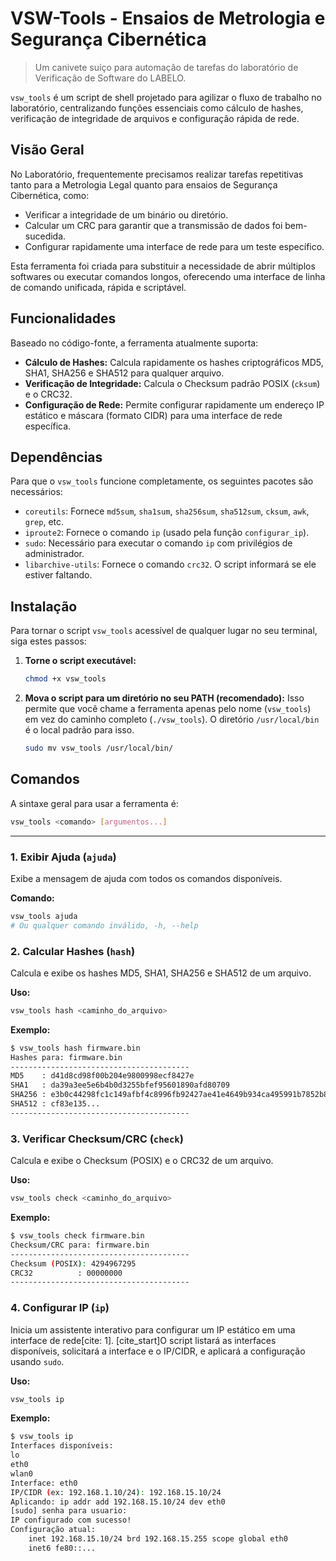 # VSW-Tools - Ensaios de Metrologia e Segurança Cibernética
> Um canivete suíço para automação de tarefas do laboratório de Verificação de Software do LABELO.

`vsw_tools` é um script de shell projetado para agilizar o fluxo de trabalho no laboratório, centralizando funções essenciais como cálculo de hashes, verificação de integridade de arquivos e configuração rápida de rede.

## Visão Geral
No Laboratório, frequentemente precisamos realizar tarefas repetitivas tanto para a Metrologia Legal quanto para ensaios de Segurança Cibernética, como:
- Verificar a integridade de um binário ou diretório.
- Calcular um CRC para garantir que a transmissão de dados foi bem-sucedida.
- Configurar rapidamente uma interface de rede para um teste específico.

Esta ferramenta foi criada para substituir a necessidade de abrir múltiplos softwares ou executar comandos longos, oferecendo uma interface de linha de comando unificada, rápida e scriptável.

## Funcionalidades
Baseado no código-fonte, a ferramenta atualmente suporta:

- **Cálculo de Hashes:** Calcula rapidamente os hashes criptográficos MD5, SHA1, SHA256 e SHA512 para qualquer arquivo.
- **Verificação de Integridade:** Calcula o Checksum padrão POSIX (`cksum`) e o CRC32.
- **Configuração de Rede:** Permite configurar rapidamente um endereço IP estático e máscara (formato CIDR) para uma interface de rede específica.

## Dependências
Para que o `vsw_tools` funcione completamente, os seguintes pacotes são necessários:

- `coreutils`: Fornece `md5sum`, `sha1sum`, `sha256sum`, `sha512sum`, `cksum`, `awk`, `grep`, etc.
- `iproute2`: Fornece o comando `ip` (usado pela função `configurar_ip`).
- `sudo`: Necessário para executar o comando `ip` com privilégios de administrador.
- `libarchive-utils`: Fornece o comando `crc32`. O script informará se ele estiver faltando.

## Instalação
Para tornar o script `vsw_tools` acessível de qualquer lugar no seu terminal, siga estes passos:

1.  **Torne o script executável:**
    ```bash
    chmod +x vsw_tools
    ```

2.  **Mova o script para um diretório no seu PATH (recomendado):**
    Isso permite que você chame a ferramenta apenas pelo nome (`vsw_tools`) em vez do caminho completo (`./vsw_tools`). O diretório `/usr/local/bin` é o local padrão para isso.
    ```bash
    sudo mv vsw_tools /usr/local/bin/
    ```

## Comandos
A sintaxe geral para usar a ferramenta é:

```bash
vsw_tools <comando> [argumentos...]
````

-----

### 1\. Exibir Ajuda (`ajuda`)

Exibe a mensagem de ajuda com todos os comandos disponíveis.

**Comando:**

```bash
vsw_tools ajuda
# Ou qualquer comando inválido, -h, --help
```

### 2\. Calcular Hashes (`hash`)

Calcula e exibe os hashes MD5, SHA1, SHA256 e SHA512 de um arquivo.

**Uso:**

```bash
vsw_tools hash <caminho_do_arquivo>
```

**Exemplo:**

```bash
$ vsw_tools hash firmware.bin
Hashes para: firmware.bin
----------------------------------------
MD5    : d41d8cd98f00b204e9800998ecf8427e
SHA1   : da39a3ee5e6b4b0d3255bfef95601890afd80709
SHA256 : e3b0c44298fc1c149afbf4c8996fb92427ae41e4649b934ca495991b7852b855
SHA512 : cf83e135...
----------------------------------------
```

### 3\. Verificar Checksum/CRC (`check`)

Calcula e exibe o Checksum (POSIX) e o CRC32 de um arquivo.

**Uso:**

```bash
vsw_tools check <caminho_do_arquivo>
```

**Exemplo:**

```bash
$ vsw_tools check firmware.bin
Checksum/CRC para: firmware.bin
----------------------------------------
Checksum (POSIX): 4294967295
CRC32          : 00000000
----------------------------------------
```

### 4\. Configurar IP (`ip`)

Inicia um assistente interativo para configurar um IP estático em uma interface de rede[cite: 1]. [cite\_start]O script listará as interfaces disponíveis, solicitará a interface e o IP/CIDR, e aplicará a configuração usando `sudo`.

**Uso:**

```bash
vsw_tools ip
```

**Exemplo:**

```bash
$ vsw_tools ip
Interfaces disponíveis:
lo
eth0
wlan0
Interface: eth0
IP/CIDR (ex: 192.168.1.10/24): 192.168.15.10/24
Aplicando: ip addr add 192.168.15.10/24 dev eth0
[sudo] senha para usuario:
IP configurado com sucesso!
Configuração atual:
    inet 192.168.15.10/24 brd 192.168.15.255 scope global eth0
    inet6 fe80::...
```
